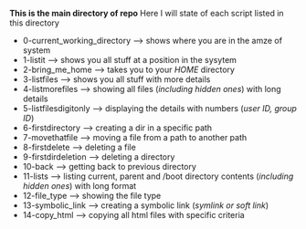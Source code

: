 **This is the main directory of repo**
Here I will state of each script listed in this directory
- 0-current_working_directory --> shows where you are in the amze of system
- 1-listit --> shows you all stuff at a position in the sysytem
- 2-bring_me_home --> takes you to your *HOME* directory
- 3-listfiles --> shows you all stuff with more details
- 4-listmorefiles --> showing all files (*including hidden ones*) with long details
- 5-listfilesdigitonly --> displaying the details with numbers (*user ID, group ID*)
- 6-firstdirectory --> creating a dir in a specific path
- 7-movethatfile --> moving a file from a path to another path
- 8-firstdelete --> deleting a file
- 9-firstdirdeletion --> deleting a directory
- 10-back --> getting back to previous directory
- 11-lists --> listing current, parent and /boot directory contents (*including hidden ones*) with long format
- 12-file_type --> showing the file type
- 13-symbolic_link --> creating a symbolic link (*symlink or soft link*)
- 14-copy_html --> copying all html files with specific criteria
